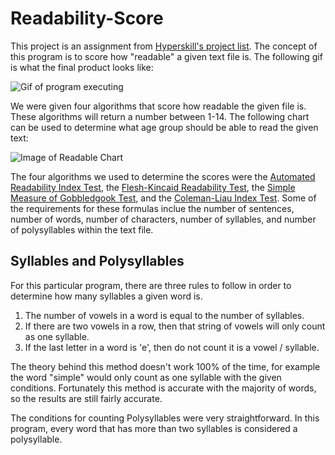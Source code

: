 # Readability-Score
This project is an assignment from [Hyperskill's project list](https://hyperskill.org/projects/39). The concept of this program is to score how "readable" a given text file is. The following gif is what the final product looks like:

![Gif of program executing](https://i.imgur.com/J6qYm2x.gif)

We were given four algorithms that score how readable the given file is. These algorithms will return a number between 1-14. The following chart can be used to determine what age group should be able to read the given text:

![Image of Readable Chart](https://i.imgur.com/bvUeAl3.png)

The four algorithms we used to determine the scores were the [Automated Readability Index Test](https://en.wikipedia.org/wiki/Automated_readability_index), the 
[Flesh-Kincaid Readability Test](https://en.wikipedia.org/wiki/Flesch%E2%80%93Kincaid_readability_tests), the [Simple Measure of Gobbledgook Test](https://en.wikipedia.org/wiki/SMOG),
and the [Coleman-Liau Index Test](https://en.wikipedia.org/wiki/Coleman%E2%80%93Liau_index). Some of the requirements for these formulas inclue the number of sentences,
number of words, number of characters, number of syllables, and number of polysyllables within the text file.

## Syllables and Polysyllables

For this particular program, there are three rules to follow in order to determine how many syllables a given word is.

1. The number of vowels in a word is equal to the number of syllables.
2. If there are two vowels in a row, then that string of vowels will only count as one syllable.
3. If the last letter in a word is 'e', then do not count it is a vowel / syllable.

The theory behind this method doesn't work 100% of the time, for example the word "simple" would only count as one syllable with the given conditions. Fortunately this method is
accurate with the majority of words, so the results are still fairly accurate. 

The conditions for counting Polysyllables were very straightforward. In this program, every word that has more than two syllables is considered a polysyllable.

